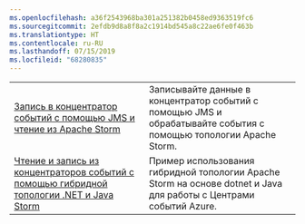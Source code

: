 ```yaml
---
ms.openlocfilehash: a36f2543968ba301a251382b0458ed9363519fc6
ms.sourcegitcommit: 2efdb9d8a8f8a2c1914bd545a8c22ae6fe0f463b
ms.translationtype: HT
ms.contentlocale: ru-RU
ms.lasthandoff: 07/15/2019
ms.locfileid: "68280835"
---
```

|  |  |
|---------|---------|
| [Запись в концентратор событий с помощью JMS и чтение из Apache Storm][1] | Записывайте данные в концентратор событий с помощью JMS и обрабатывайте события с помощью топологии Apache Storm. 
| [Чтение и запись из концентраторов событий с помощью гибридной топологии .NET и Java Storm][2] | Пример использования гибридной топологии Apache Storm на основе dotnet и Java для работы с Центрами событий Azure.

[1]: https://azure.microsoft.com/resources/samples/event-hubs-java-storm-sender-jms-receiver/
[2]: https://azure.microsoft.com/resources/samples/hdinsight-dotnet-java-storm-eventhub/